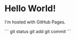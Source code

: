 <html>
<body>
<h1>Hello World!</h1>
<p>I'm hosted with GitHub Pages.</p>
```
git status
git add
git commit
```
</body>
</html>
